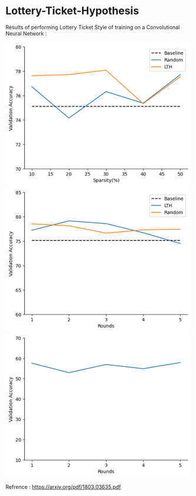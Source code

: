 # Lottery-Ticket-Hypothesis

Results of performing Lottery Ticket Style of training on a Convolutional Neural Network :

![Screenshot](sparsity_vs_accuracy.png)
![Screenshot](rounds_vs_accuracy.png)
![Screenshot](random_initialization.png)

Refrence : https://arxiv.org/pdf/1803.03635.pdf
